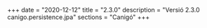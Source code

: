 +++
date        = "2020-12-12"
title       = "2.3.0"
description = "Versió 2.3.0 canigo.persistence.jpa"
sections    = "Canigó"
+++